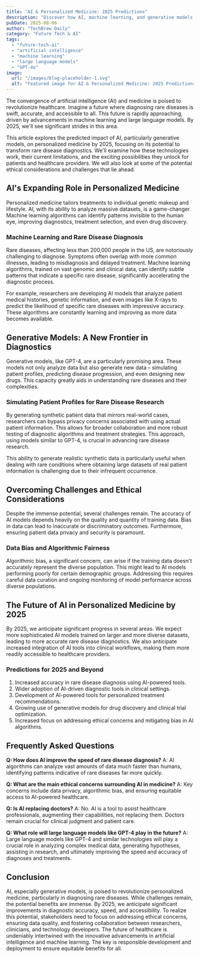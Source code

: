 ```yaml
---
title: "AI & Personalized Medicine: 2025 Predictions"
description: "Discover how AI, machine learning, and generative models will revolutionize rare disease diagnostics by 2027. Learn about the future of personalized medicine and its impact. Read now!"
pubDate: 2025-08-06
author: "TechBrew Daily"
category: "Future Tech & AI"
tags:
  - "future-tech-ai"
  - "artificial intelligence"
  - "machine learning"
  - "large language models"
  - "GPT-4o"
image:
  url: "/images/blog-placeholder-1.svg"
  alt: "Featured image for AI & Personalized Medicine: 2025 Predictions"
---
```


The convergence of artificial intelligence (AI) and medicine is poised to revolutionize healthcare.  Imagine a future where diagnosing rare diseases is swift, accurate, and accessible to all. This future is rapidly approaching, driven by advancements in machine learning and large language models. By 2025, we'll see significant strides in this area.


This article explores the predicted impact of AI, particularly generative models, on personalized medicine by 2025, focusing on its potential to transform rare disease diagnostics.  We'll examine how these technologies work, their current limitations, and the exciting possibilities they unlock for patients and healthcare providers. We will also look at some of the potential ethical considerations and challenges that lie ahead.


## AI's Expanding Role in Personalized Medicine

Personalized medicine tailors treatments to individual genetic makeup and lifestyle. AI, with its ability to analyze massive datasets, is a game-changer.  Machine learning algorithms can identify patterns invisible to the human eye, improving diagnostics, treatment selection, and even drug discovery.


### Machine Learning and Rare Disease Diagnosis

Rare diseases, affecting less than 200,000 people in the US, are notoriously challenging to diagnose.  Symptoms often overlap with more common illnesses, leading to misdiagnosis and delayed treatment.  Machine learning algorithms, trained on vast genomic and clinical data, can identify subtle patterns that indicate a specific rare disease, significantly accelerating the diagnostic process.

For example, researchers are developing AI models that analyze patient medical histories, genetic information, and even images like X-rays to predict the likelihood of specific rare diseases with impressive accuracy. These algorithms are constantly learning and improving as more data becomes available.


## Generative Models: A New Frontier in Diagnostics

Generative models, like GPT-4, are a particularly promising area.  These models not only analyze data but also generate new data – simulating patient profiles, predicting disease progression, and even designing new drugs. This capacity greatly aids in understanding rare diseases and their complexities.

### Simulating Patient Profiles for Rare Disease Research

By generating synthetic patient data that mirrors real-world cases, researchers can bypass privacy concerns associated with using actual patient information.  This allows for broader collaboration and more robust testing of diagnostic algorithms and treatment strategies.  This approach, using models similar to GPT-4, is crucial in advancing rare disease research.

This ability to generate realistic synthetic data is particularly useful when dealing with rare conditions where obtaining large datasets of real patient information is challenging due to their infrequent occurrence.


## Overcoming Challenges and Ethical Considerations

Despite the immense potential, several challenges remain.  The accuracy of AI models depends heavily on the quality and quantity of training data.  Bias in data can lead to inaccurate or discriminatory outcomes.  Furthermore, ensuring patient data privacy and security is paramount.


### Data Bias and Algorithmic Fairness

Algorithmic bias, a significant concern, can arise if the training data doesn't accurately represent the diverse population. This might lead to AI models performing poorly for certain demographic groups.  Addressing this requires careful data curation and ongoing monitoring of model performance across diverse populations.


## The Future of AI in Personalized Medicine by 2025

By 2025, we anticipate significant progress in several areas.  We expect more sophisticated AI models trained on larger and more diverse datasets, leading to more accurate rare disease diagnostics.  We also anticipate increased integration of AI tools into clinical workflows, making them more readily accessible to healthcare providers.


### Predictions for 2025 and Beyond

1.  Increased accuracy in rare disease diagnosis using AI-powered tools.
2.  Wider adoption of AI-driven diagnostic tools in clinical settings.
3.  Development of AI-powered tools for personalized treatment recommendations.
4.  Growing use of generative models for drug discovery and clinical trial optimization.
5.  Increased focus on addressing ethical concerns and mitigating bias in AI algorithms.


## Frequently Asked Questions

**Q: How does AI improve the speed of rare disease diagnosis?**  A: AI algorithms can analyze vast amounts of data much faster than humans, identifying patterns indicative of rare diseases far more quickly.

**Q: What are the main ethical concerns surrounding AI in medicine?** A:  Key concerns include data privacy, algorithmic bias, and ensuring equitable access to AI-powered healthcare.

**Q: Is AI replacing doctors?** A: No. AI is a tool to assist healthcare professionals, augmenting their capabilities, not replacing them. Doctors remain crucial for clinical judgment and patient care.

**Q:  What role will large language models like GPT-4 play in the future?** A: Large language models like GPT-4 and similar technologies will play a crucial role in analyzing complex medical data, generating hypotheses, assisting in research, and ultimately improving the speed and accuracy of diagnoses and treatments.


## Conclusion

AI, especially generative models, is poised to revolutionize personalized medicine, particularly in diagnosing rare diseases.  While challenges remain, the potential benefits are immense.  By 2025, we anticipate significant improvements in diagnostic accuracy, speed, and accessibility.  To realize this potential, stakeholders need to focus on addressing ethical concerns, ensuring data quality, and fostering collaboration between researchers, clinicians, and technology developers. The future of healthcare is undeniably intertwined with the innovative advancements in artificial intelligence and machine learning.  The key is responsible development and deployment to ensure equitable benefits for all.